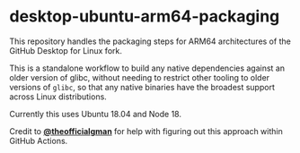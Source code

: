 # desktop-ubuntu-arm64-packaging

This repository handles the packaging steps for ARM64 architectures of the
GitHub Desktop for Linux fork.

This is a standalone workflow to build any native dependencies against an older
version of glibc, without needing to restrict other tooling to older versions
of `glibc`, so that any native binaries have the broadest support across Linux
distributions.

Currently this uses Ubuntu 18.04 and Node 18.

Credit to [**@theofficialgman**](https://github.com/theofficialgman) for help
with figuring out this approach within GitHub Actions.

